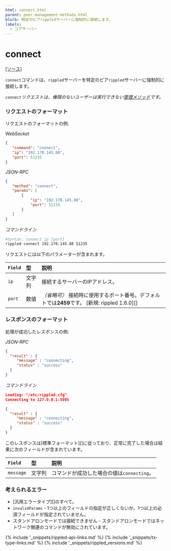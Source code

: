 ```yaml
---
html: connect.html
parent: peer-management-methods.html
blurb: 特定のピアrippledサーバーに強制的に接続します。
labels:
  - コアサーバー
---
```

# connect
[[ソース]](https://github.com/XRPLF/rippled/blob/a61ffab3f9010d8accfaa98aa3cacc7d38e74121/src/ripple/rpc/handlers/Connect.cpp "Source")

`connect`コマンドは、`rippled`サーバーを特定のピア`rippled`サーバーに強制的に接続します。

*`connect`リクエストは、権限のないユーザーは実行できない[管理メソッド](admin-api-methods.html)です。*

### リクエストのフォーマット
リクエストのフォーマットの例:

<!-- MULTICODE_BLOCK_START -->

*WebSocket*

```json
{
   "command": "connect",
   "ip": "192.170.145.88",
   "port": 51235
}
```

*JSON-RPC*

```json
{
   "method": "connect",
   "params": [
       {
           "ip": "192.170.145.88",
           "port": 51235
       }
   ]
}
```


*コマンドライン*

```sh
#Syntax: connect ip [port]
rippled connect 192.170.145.88 51235
```

<!-- MULTICODE_BLOCK_END -->

リクエストには以下のパラメーターが含まれます。

| `Field` | 型   | 説明                                               |
|:--------|:-------|:----------------------------------------------------------|
| `ip`    | 文字列 | 接続するサーバーのIPアドレス。                    |
| `port`  | 数値 | _（省略可）_ 接続時に使用するポート番号。デフォルトでは**2459**です。 [新規: rippled 1.6.0][] |

### レスポンスのフォーマット

処理が成功したレスポンスの例:

<!-- MULTICODE_BLOCK_START -->

*JSON-RPC*

```json
{
  "result" : {
     "message" : "connecting",
     "status" : "success"
  }
}
```

*コマンドライン*

```json
Loading: "/etc/rippled.cfg"
Connecting to 127.0.0.1:5005

{
  "result" : {
     "message" : "connecting",
     "status" : "success"
  }
}
```

<!-- MULTICODE_BLOCK_END -->

このレスポンスは[標準フォーマット][]に従っており、正常に完了した場合は結果に次のフィールドが含まれています。

| `Field`   | 型   | 説明                                            |
|:----------|:-------|:-------------------------------------------------------|
| `message` | 文字列 | コマンドが成功した場合の値は`connecting`。 |

### 考えられるエラー

* [汎用エラータイプ][]のすべて。
* `invalidParams` - 1つ以上のフィールドの指定が正しくないか、1つ以上の必須フィールドが指定されていません。
* スタンドアロンモードでは接続できません - スタンドアロンモードではネットワーク関連のコマンドが無効にされています。

<!--{# common link defs #}-->
{% include '_snippets/rippled-api-links.md' %}
{% include '_snippets/tx-type-links.md' %}
{% include '_snippets/rippled_versions.md' %}
